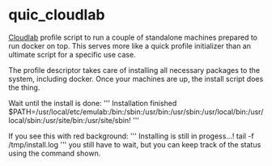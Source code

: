 # quic_cloudlab

[Cloudlab](https://www.cloudlab.us) profile script to run a couple of standalone machines prepared to run docker on top.
This serves more like a quick profile initializer than an ultimate script for a specific use case.


The profile descriptor takes care of installing all necessary packages to the system, including docker.
Once your machines are up, the install script does the thing. 

Wait until the install is done:
'''
Installation finished
$PATH=/usr/local/etc/emulab:/bin:/sbin:/usr/bin:/usr/sbin:/usr/local/bin:/usr/local/sbin:/usr/site/bin:/usr/site/sbin!
'''

If you see this with red background:
'''
Installing is still in progess...!
tail -f /tmp/install.log
'''
you still have to wait, but you can keep track of the status using the command shown.




